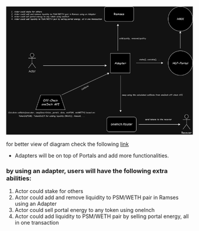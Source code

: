 ![Diagram](https://github.com/0xmahdirostami/Adapters/blob/master/diagram/Untitled%20Diagram.drawio.png)


for better view of diagram check the following [link](https://viewer.diagrams.net/?tags=%7B%7D&highlight=0000ff&edit=_blank&layers=1&nav=1&title=Untitled%20Diagram.drawio#R7VtZc%2BI4EP41VCUPUD4JPBKSmaQ2qWHCVGVmX7aELUAV22JkQcj8%2Bm1ZsvEhbpNkk82DsdtyW%2B6v1afSsPvh8itDs%2Bk99XHQsAx%2F2bCvGpbVdQ04CsKLJLhuVxImjPiSZK4IQ%2FIHK6J6bjInPo4LAzmlASezItGjUYQ9XqAhxuhzcdiYBsW3ztAEVwhDDwVV6iPx%2BVRSO%2BlnCfoNJpNp%2BmbTUHdClA5WhHiKfPqcI9nXDbvPKOXyLFz2cSBkl8pFPvdlzd1sYgxHfJcHmNceLjzj2z%2Ffv9O%2F20tudI1xU3FZoGCuPrjnccrUjPlLKgaY%2FEyczsNADrAvF5hxAoK6QyMcDGhMOKERDBlRzmmYG9ALyETc4HQG1CkPA7gw4ZTOeUAi3M%2BgM4BY%2Fax0jsAOL3Mk9ZlfMQ0xZy8wJFU6JXGlclYKyfMKQFuRpjns2oqGlMpMMsYrqcKJEuweQrYqQm5Y7QDeejmCkwlPvloSSJkwpiAG0FvkyUfbv%2BdCYS77NCQe3BiiKIaf%2B%2BHqVsqi56MZxyzlBFOXzIovAHLlpUDLzaykCs9TwvFwJif0DIu%2BCCqKZxLMMVlivx5AHcvdimhHg2jnVIg6b4Pozd2gOaCMo6BuUOGbwaLCxeUbwNtuFxes2a3Cm9nVPL4ZsXaAu28D8LfxuNmfIhJlb2PpLRrh28ibwoO9wW31dt0KkRp8DhqA%2F1AhrMsZZgTECyYlRx%2BsiNt0J1EZ5eLNelTHtIqqY19oVMd6TWNvrrf2FQRGVXAfwCkWbHZF34pQlmBjdB75Yl0mAt6CRx2W2SzK32m%2Fufx1trls7SK%2FJ2JDuPICFMewLAuCWUlxY0SC%2FULsWBVSTgiuRgYpjeEAcbIoRpw6wag3DChJLEyKkFuKd9ySbGM6Zx5WT%2BUjxBKjMpgVRhyxCeYVRglO2WcfESfpls6Hhs61SxK3uy33MPDazlZWp4av9pWHl4T%2FFOctt2Or619iZMs0HHV9tcwNvnrJXeQ8039CGZx2u4hg99B1XGLkOLutY0AGveSGzcSA%2BCSq0qmoSh8FwRXiqKIy4Il4KQZVCaUHQOJ8KppmmiHxffH4JcMx%2BYNGCSuhAuqLgK972XCvBK85h9Q1C0lizugTZKSBSHGvIvDLSdwSBGUSxFhDNUdbXX9BIQmEyKuBnnpAvqeT6DlHKl9u2jWlveW817arvritUV%2FrVK7YrqKcBjHxDEUFmNNIWMipKQHpwYDObClDn1KgnAupjmdyUMB%2B%2BGvjZwjELGMek2gCv3yK4Qja683BfIDtSy7UWjDGjIbwswoQKaQInkwR6swEJCBrosr3uwS1K8ooLVBNqWz%2FQLeUo9qaQNe6eM3V5VRrd3vnqAfo8EF5bczREz47b1h9ofhR4bLVatWdvL5Lfa1BCSvhoqnJtkyNEtonU8L12a5PFloNE%2BA0FR5CxQI8TjVrP7O92YeMlTcWnOAWCkXyu0FjCwPkfEbIe5okEWnTk1gKZiQinKBg49RG2nnt68a2eqyDXZDZEt5DVvoNj84DP%2BEGqzKBQVAp%2BCUWH70y1ziYjJxoyZvaptfCbO%2F1sLfe76%2Bvlk4PkJ8cIz9JaUK6EEoRkN9z4hMurBGncBgM7wG%2Bx%2BsfN4lVIyx5FRweUBjjOBfgJLOtNiN2V4j3KDlbu4KkxZypEr2BI8wmmcRQJE%2BfcJSTThbZfRDBOOtVaicdGr0oQUrxVGQpQgYkHVMkxSe4MVjfyEviv0MEuYcdK5rBTxJ4lAuDmoZqd0Nh5JiwY9C5fhhPf00DI%2Fr%2B%2BID%2FGjA20LStj6w0aQtBGqG9VW3owsiqeWmTrNzc3LU6pGFlnqzOq0Vvfcx4ROtse%2B5zc%2F%2Bz7vV%2BbNu0sgJ3Url1bdPX7Jpqgd3YFtd5F8p8zPKeZYHYWbOZp583VrlBDTF9LfWl3ee9t8OtPtJPK0MNWRjyEUdneIk92SgU%2FlBUlK5w7DEyki5QEGeYhYTLcz8pJomzkESJ11XnwveeJ6lOnFSeqIwYNtSU8k71h4hlbqMz4KiS%2BYTybc7PyDjLJMD5S1%2Be9%2F9nj5hPz9VTvRCMMa%2BUA6rv187oA9QGSsUrkLEnRJb3TYeZirQDoCkF27pq1ck8drtuj73qDXWcxqo11DRaRtdqHNYber%2F%2BHxi17G7ur%2BjBMyz3bhWV9k9Utky9ZqtIqzgX9QYL28sKprHFJ2S25QF7eEG27tbYGEG89sbKoyKOi5K2OK7GrJxos4dWOXQNpg%2BdB7ilLr9zaI%2F4orxxp8zoxDnAxg12n7QviJOSW1IgihuqRCK7g6xkaU637%2B9dhkebW301GDbXLfpT7TY2nWWro7unr3AYn820OSUMzIO3v5QY7RjS1GXZzPV92TrLG2mZ%2FfDQ44C9okctMsfYXq841VZRPVLrC1Gf1glBsn4n03RVa5cdoLtV6v6%2FBzqFB3JKm3hNTcZelweCy9W%2FnUmzt%2FrfPfv6Xw%3D%3D)

- Adapters will be on top of Portals and add more functionalities.

### by using an adapter, users will have the following extra abilities:

1. Actor could stake for others
2. Actor could add and remove liquidity to PSM/WETH pair in Ramses using an Adapter
3. Actor could sell portal energy to any token using oneInch
4. Actor could add liquidity to PSM/WETH pair by selling portal energy, all in one transaction
